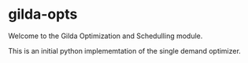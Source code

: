 # gilda-opts

Welcome to the Gilda Optimization and Schedulling module.

This is an initial python implememtation of the single demand optimizer.


